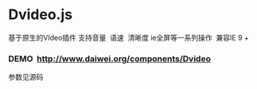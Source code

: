 # Dvideo.js
基于原生的VIdeo插件
支持音量  语速  清晰度 ie全屏等一系列操作  兼容IE 9 + 

### DEMO  http://www.daiwei.org/components/Dvideo

参数见源码
